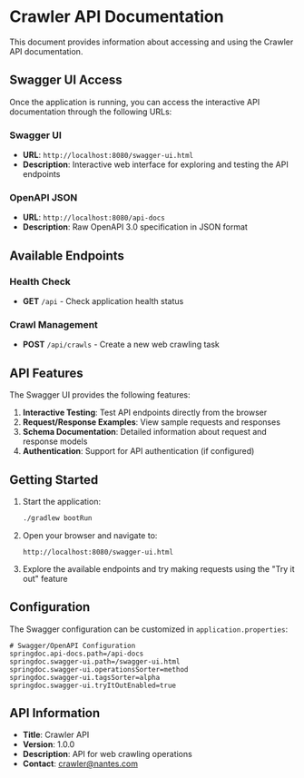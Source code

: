 # Crawler API Documentation

This document provides information about accessing and using the Crawler API documentation.

## Swagger UI Access

Once the application is running, you can access the interactive API documentation through the following URLs:

### Swagger UI
- **URL**: `http://localhost:8080/swagger-ui.html`
- **Description**: Interactive web interface for exploring and testing the API endpoints

### OpenAPI JSON
- **URL**: `http://localhost:8080/api-docs`
- **Description**: Raw OpenAPI 3.0 specification in JSON format

## Available Endpoints

### Health Check
- **GET** `/api` - Check application health status

### Crawl Management
- **POST** `/api/crawls` - Create a new web crawling task

## API Features

The Swagger UI provides the following features:

1. **Interactive Testing**: Test API endpoints directly from the browser
2. **Request/Response Examples**: View sample requests and responses
3. **Schema Documentation**: Detailed information about request and response models
4. **Authentication**: Support for API authentication (if configured)

## Getting Started

1. Start the application:
   ```bash
   ./gradlew bootRun
   ```

2. Open your browser and navigate to:
   ```
   http://localhost:8080/swagger-ui.html
   ```

3. Explore the available endpoints and try making requests using the "Try it out" feature

## Configuration

The Swagger configuration can be customized in `application.properties`:

```properties
# Swagger/OpenAPI Configuration
springdoc.api-docs.path=/api-docs
springdoc.swagger-ui.path=/swagger-ui.html
springdoc.swagger-ui.operationsSorter=method
springdoc.swagger-ui.tagsSorter=alpha
springdoc.swagger-ui.tryItOutEnabled=true
```

## API Information

- **Title**: Crawler API
- **Version**: 1.0.0
- **Description**: API for web crawling operations
- **Contact**: crawler@nantes.com 